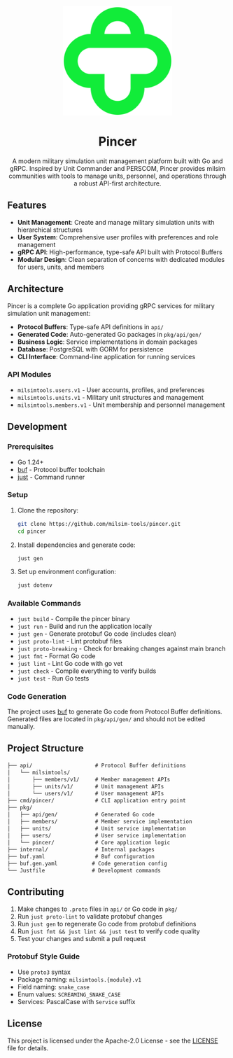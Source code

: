 <p align='center'>
  <img src="https://raw.githubusercontent.com/milsim-tools/pincer/refs/heads/main/assets/logo-color.svg" alt="Milsim.tools logo" style="width: 250px; height: 250px"></img>

  <h1 align='center'>Pincer</h1>

  <p align='center'>
    A modern military simulation unit management platform built with Go and 
    gRPC. Inspired by Unit Commander and PERSCOM, Pincer provides milsim 
    communities with tools to manage units, personnel, and operations through 
    a robust API-first architecture.
  </p>
</p>

## Features

- **Unit Management**: Create and manage military simulation units with 
  hierarchical structures
- **User System**: Comprehensive user profiles with preferences and role 
  management
- **gRPC API**: High-performance, type-safe API built with Protocol Buffers
- **Modular Design**: Clean separation of concerns with dedicated modules for 
  users, units, and members

## Architecture

Pincer is a complete Go application providing gRPC services for military 
simulation unit management:

- **Protocol Buffers**: Type-safe API definitions in `api/`
- **Generated Code**: Auto-generated Go packages in `pkg/api/gen/`
- **Business Logic**: Service implementations in domain packages
- **Database**: PostgreSQL with GORM for persistence
- **CLI Interface**: Command-line application for running services

### API Modules

- `milsimtools.users.v1` - User accounts, profiles, and preferences
- `milsimtools.units.v1` - Military unit structures and management
- `milsimtools.members.v1` - Unit membership and personnel management

## Development

### Prerequisites

- Go 1.24+
- [buf](https://buf.build) - Protocol buffer toolchain
- [just](https://github.com/casey/just) - Command runner

### Setup

1. Clone the repository:
   ```bash
   git clone https://github.com/milsim-tools/pincer.git
   cd pincer
   ```

2. Install dependencies and generate code:
   ```bash
   just gen
   ```

3. Set up environment configuration:
   ```bash
   just dotenv
   ```

### Available Commands

- `just build` - Compile the pincer binary
- `just run` - Build and run the application locally
- `just gen` - Generate protobuf Go code (includes clean)
- `just proto-lint` - Lint protobuf files
- `just proto-breaking` - Check for breaking changes against main branch
- `just fmt` - Format Go code
- `just lint` - Lint Go code with go vet
- `just check` - Compile everything to verify builds
- `just test` - Run Go tests

### Code Generation

The project uses [buf](https://buf.build) to generate Go code from Protocol 
Buffer definitions. Generated files are located in `pkg/api/gen/` and should 
not be edited manually.

## Project Structure

```
├── api/                    # Protocol Buffer definitions
│   └── milsimtools/
│       ├── members/v1/     # Member management APIs
│       ├── units/v1/       # Unit management APIs
│       └── users/v1/       # User management APIs
├── cmd/pincer/             # CLI application entry point
├── pkg/
│   ├── api/gen/            # Generated Go code
│   ├── members/            # Member service implementation
│   ├── units/              # Unit service implementation
│   ├── users/              # User service implementation
│   └── pincer/             # Core application logic
├── internal/               # Internal packages
├── buf.yaml                # Buf configuration
├── buf.gen.yaml           # Code generation config
└── Justfile               # Development commands
```

## Contributing

1. Make changes to `.proto` files in `api/` or Go code in `pkg/`
2. Run `just proto-lint` to validate protobuf changes
3. Run `just gen` to regenerate Go code from protobuf definitions
4. Run `just fmt && just lint && just test` to verify code quality
5. Test your changes and submit a pull request

### Protobuf Style Guide

- Use `proto3` syntax
- Package naming: `milsimtools.{module}.v1`
- Field naming: `snake_case`
- Enum values: `SCREAMING_SNAKE_CASE`
- Services: PascalCase with `Service` suffix

## License

This project is licensed under the Apache-2.0 License - see the 
[LICENSE](./LICENSE) file for details.
